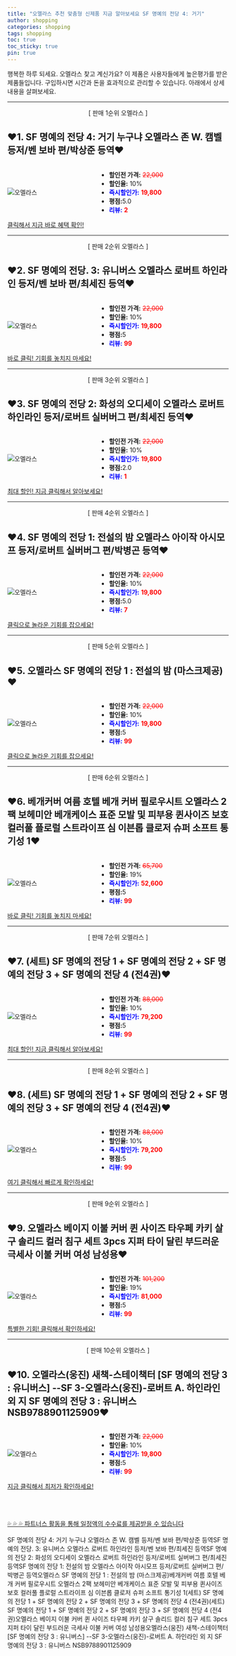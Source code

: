 ```yaml
---
title: "오멜라스 추천 맞춤형 신제품 지금 알아보세요 SF 명예의 전당 4: 거기"
author: shopping
categories: shopping
tags: shopping
toc: true
toc_sticky: true
pin: true
---
```

행복한 하루 되세요. 오멜라스 찾고 계신가요? 이 제품은 사용자들에게 높은평가를 받은 제품들입니다. 구입하시면 시간과 돈을 효과적으로 관리할 수 있습니다. 아래에서 상세 내용을 살펴보세요.

---
<p class="toplist" style="margin: 0 auto; display: block; width: fit-content;">[ 판매 1순위 오멜라스 ]</p>

<h2><strong>❤️1. SF 명예의 전당 4: 거기 누구냐 오멜라스 존 W. 캠벨 등저/벤 보바 편/박상준 등역❤️</strong></h2>

<div style="display: flex; align-items: center;">
    <div style="flex: 0.4;">
        <img src="https://thumbnail10.coupangcdn.com/thumbnails/remote/230x230ex/image/vendor_inventory/34bb/9850a47f15c569565f5eeac47c1951d296aedca6564443b2e69381a9e0aa.png" alt="오멜라스" style="max-width: 100%;">
    </div>
    <div style="flex: 0.6; margin-left: 10px;">
        <ul>
            <li><strong>할인전 가격:</strong> <del style="color: red;">22,000</del></li>
            <li><strong>할인율:</strong> 10%</li>
            <li><span style='color:blue'><strong>즉시할인가:</strong></span> <span style='color:red'><strong>19,800</strong></span></li>
            <li><strong>평점:</strong>5.0</li>
            <li><span style='color:blue'><strong>리뷰:</strong></span> <span style='color:red'><strong>2</strong></span></li>
        </ul>
    </div>
</div>
<div class="center">
    <a href="https://selin100587.github.io?lptag=AF9450613&subid=githubio&pageKey=69090322&traceid=V0-153&itemId=231117290&vendorItemId=3136989673" class="myButton">
        클릭해서 지금 바로 혜택 확인!
    </a>
</div>


---
<p class="toplist" style="margin: 0 auto; display: block; width: fit-content;">[ 판매 2순위 오멜라스 ]</p>

<h2><strong>❤️2. SF 명예의 전당. 3: 유니버스 오멜라스 로버트 하인라인 등저/벤 보바 편/최세진 등역❤️</strong></h2>

<div style="display: flex; align-items: center;">
    <div style="flex: 0.4;">
        <img src="https://thumbnail10.coupangcdn.com/thumbnails/remote/230x230ex/image/vendor_inventory/061b/fecae311d5959d4e8bbbf58abf72bbd75702495eca4f5e712e5fa58112d1.jpg" alt="오멜라스" style="max-width: 100%;">
    </div>
    <div style="flex: 0.6; margin-left: 10px;">
        <ul>
            <li><strong>할인전 가격:</strong> <del style="color: red;">22,000</del></li>
            <li><strong>할인율:</strong> 10%</li>
            <li><span style='color:blue'><strong>즉시할인가:</strong></span> <span style='color:red'><strong>19,800</strong></span></li>
            <li><strong>평점:</strong>5</li>
            <li><span style='color:blue'><strong>리뷰:</strong></span> <span style='color:red'><strong>99</strong></span></li>
        </ul>
    </div>
</div>
<div class="center">
    <a href="https://selin100587.github.io?lptag=AF9450613&subid=githubio&pageKey=69090324&traceid=V0-153&itemId=231117294&vendorItemId=3564284546" class="myButton">
        바로 클릭! 기회를 놓치지 마세요!
    </a>
</div>


---
<p class="toplist" style="margin: 0 auto; display: block; width: fit-content;">[ 판매 3순위 오멜라스 ]</p>

<h2><strong>❤️3. SF 명예의 전당 2: 화성의 오디세이 오멜라스 로버트 하인라인 등저/로버트 실버버그 편/최세진 등역❤️</strong></h2>

<div style="display: flex; align-items: center;">
    <div style="flex: 0.4;">
        <img src="https://thumbnail9.coupangcdn.com/thumbnails/remote/230x230ex/image/vendor_inventory/8bf5/1f215487f2810e2a9b2128fd819cf5be8b380becabc889fa88c67464e0c1.jpg" alt="오멜라스" style="max-width: 100%;">
    </div>
    <div style="flex: 0.6; margin-left: 10px;">
        <ul>
            <li><strong>할인전 가격:</strong> <del style="color: red;">22,000</del></li>
            <li><strong>할인율:</strong> 10%</li>
            <li><span style='color:blue'><strong>즉시할인가:</strong></span> <span style='color:red'><strong>19,800</strong></span></li>
            <li><strong>평점:</strong>2.0</li>
            <li><span style='color:blue'><strong>리뷰:</strong></span> <span style='color:red'><strong>1</strong></span></li>
        </ul>
    </div>
</div>
<div class="center">
    <a href="https://selin100587.github.io?lptag=AF9450613&subid=githubio&pageKey=69090326&traceid=V0-153&itemId=231117298&vendorItemId=3564284545" class="myButton">
        최대 할인! 지금 클릭해서 알아보세요!
    </a>
</div>


---
<p class="toplist" style="margin: 0 auto; display: block; width: fit-content;">[ 판매 4순위 오멜라스 ]</p>

<h2><strong>❤️4. SF 명예의 전당 1: 전설의 밤 오멜라스 아이작 아시모프 등저/로버트 실버버그 편/박병곤 등역❤️</strong></h2>

<div style="display: flex; align-items: center;">
    <div style="flex: 0.4;">
        <img src="https://thumbnail6.coupangcdn.com/thumbnails/remote/230x230ex/image/vendor_inventory/4ced/5db222702cd65db8ac47b5f658aae08d267ac1feb81bc5102af5b390be1b.jpg" alt="오멜라스" style="max-width: 100%;">
    </div>
    <div style="flex: 0.6; margin-left: 10px;">
        <ul>
            <li><strong>할인전 가격:</strong> <del style="color: red;">22,000</del></li>
            <li><strong>할인율:</strong> 10%</li>
            <li><span style='color:blue'><strong>즉시할인가:</strong></span> <span style='color:red'><strong>19,800</strong></span></li>
            <li><strong>평점:</strong>5.0</li>
            <li><span style='color:blue'><strong>리뷰:</strong></span> <span style='color:red'><strong>7</strong></span></li>
        </ul>
    </div>
</div>
<div class="center">
    <a href="https://selin100587.github.io?lptag=AF9450613&subid=githubio&pageKey=69090327&traceid=V0-153&itemId=231117299&vendorItemId=3564284548" class="myButton">
        클릭으로 놀라운 기회를 잡으세요!
    </a>
</div>


---
<p class="toplist" style="margin: 0 auto; display: block; width: fit-content;">[ 판매 5순위 오멜라스 ]</p>

<h2><strong>❤️5. 오멜라스 SF 명예의 전당 1 : 전설의 밤 (마스크제공)❤️</strong></h2>

<div style="display: flex; align-items: center;">
    <div style="flex: 0.4;">
        <img src="https://thumbnail10.coupangcdn.com/thumbnails/remote/230x230ex/image/vendor_inventory/425a/d2b5fae2837371817ec6e5c6f8f7305753cc53d752fd1996a70be0960277.jpg" alt="오멜라스" style="max-width: 100%;">
    </div>
    <div style="flex: 0.6; margin-left: 10px;">
        <ul>
            <li><strong>할인전 가격:</strong> <del style="color: red;">22,000</del></li>
            <li><strong>할인율:</strong> 10%</li>
            <li><span style='color:blue'><strong>즉시할인가:</strong></span> <span style='color:red'><strong>19,800</strong></span></li>
            <li><strong>평점:</strong>5</li>
            <li><span style='color:blue'><strong>리뷰:</strong></span> <span style='color:red'><strong>99</strong></span></li>
        </ul>
    </div>
</div>
<div class="center">
    <a href="https://selin100587.github.io?lptag=AF9450613&subid=githubio&pageKey=6383188703&traceid=V0-153&itemId=13571354698&vendorItemId=80824769165" class="myButton">
        클릭으로 놀라운 기회를 잡으세요!
    </a>
</div>


---
<p class="toplist" style="margin: 0 auto; display: block; width: fit-content;">[ 판매 6순위 오멜라스 ]</p>

<h2><strong>❤️6. 베개커버 여름 호텔 베개 커버 필로우시트 오멜라스 2팩 보헤미안 베개케이스 표준 모발 및 피부용 퀸사이즈 보호 컬러풀 플로럴 스트라이프 심 이븐롭 클로저 슈퍼 소프트 통기성 1❤️</strong></h2>

<div style="display: flex; align-items: center;">
    <div style="flex: 0.4;">
        <img src="https://thumbnail9.coupangcdn.com/thumbnails/remote/230x230ex/image/vendor_inventory/9838/34dc3d77e771a408b91a2569e2f9dace96dc330bbbf526c55966b998eca9.jpg" alt="오멜라스" style="max-width: 100%;">
    </div>
    <div style="flex: 0.6; margin-left: 10px;">
        <ul>
            <li><strong>할인전 가격:</strong> <del style="color: red;">65,700</del></li>
            <li><strong>할인율:</strong> 19%</li>
            <li><span style='color:blue'><strong>즉시할인가:</strong></span> <span style='color:red'><strong>52,600</strong></span></li>
            <li><strong>평점:</strong>5</li>
            <li><span style='color:blue'><strong>리뷰:</strong></span> <span style='color:red'><strong>99</strong></span></li>
        </ul>
    </div>
</div>
<div class="center">
    <a href="https://selin100587.github.io?lptag=AF9450613&subid=githubio&pageKey=8060534178&traceid=V0-153&itemId=22639869505&vendorItemId=89680532903" class="myButton">
        바로 클릭! 기회를 놓치지 마세요!
    </a>
</div>


---
<p class="toplist" style="margin: 0 auto; display: block; width: fit-content;">[ 판매 7순위 오멜라스 ]</p>

<h2><strong>❤️7. (세트) SF 명예의 전당 1 + SF 명예의 전당 2 + SF 명예의 전당 3 + SF 명예의 전당 4 (전4권)❤️</strong></h2>

<div style="display: flex; align-items: center;">
    <div style="flex: 0.4;">
        <img src="https://thumbnail6.coupangcdn.com/thumbnails/remote/230x230ex/image/vendor_inventory/6dbf/bafc6f76212741cd1f25f03143b955ca01a01ca5cfc16cac2659635245af.jpg" alt="오멜라스" style="max-width: 100%;">
    </div>
    <div style="flex: 0.6; margin-left: 10px;">
        <ul>
            <li><strong>할인전 가격:</strong> <del style="color: red;">88,000</del></li>
            <li><strong>할인율:</strong> 10%</li>
            <li><span style='color:blue'><strong>즉시할인가:</strong></span> <span style='color:red'><strong>79,200</strong></span></li>
            <li><strong>평점:</strong>5</li>
            <li><span style='color:blue'><strong>리뷰:</strong></span> <span style='color:red'><strong>99</strong></span></li>
        </ul>
    </div>
</div>
<div class="center">
    <a href="https://selin100587.github.io?lptag=AF9450613&subid=githubio&pageKey=7124466687&traceid=V0-153&itemId=17846219221&vendorItemId=85009725339" class="myButton">
        최대 할인! 지금 클릭해서 알아보세요!
    </a>
</div>


---
<p class="toplist" style="margin: 0 auto; display: block; width: fit-content;">[ 판매 8순위 오멜라스 ]</p>

<h2><strong>❤️8. (세트) SF 명예의 전당 1 + SF 명예의 전당 2 + SF 명예의 전당 3 + SF 명예의 전당 4 (전4권)❤️</strong></h2>

<div style="display: flex; align-items: center;">
    <div style="flex: 0.4;">
        <img src="https://thumbnail6.coupangcdn.com/thumbnails/remote/230x230ex/image/vendor_inventory/6dbf/bafc6f76212741cd1f25f03143b955ca01a01ca5cfc16cac2659635245af.jpg" alt="오멜라스" style="max-width: 100%;">
    </div>
    <div style="flex: 0.6; margin-left: 10px;">
        <ul>
            <li><strong>할인전 가격:</strong> <del style="color: red;">88,000</del></li>
            <li><strong>할인율:</strong> 10%</li>
            <li><span style='color:blue'><strong>즉시할인가:</strong></span> <span style='color:red'><strong>79,200</strong></span></li>
            <li><strong>평점:</strong>5</li>
            <li><span style='color:blue'><strong>리뷰:</strong></span> <span style='color:red'><strong>99</strong></span></li>
        </ul>
    </div>
</div>
<div class="center">
    <a href="https://selin100587.github.io?lptag=AF9450613&subid=githubio&pageKey=7124466547&traceid=V0-153&itemId=17846218896&vendorItemId=85009724821" class="myButton">
        여기 클릭해서 빠르게 확인하세요!
    </a>
</div>


---
<p class="toplist" style="margin: 0 auto; display: block; width: fit-content;">[ 판매 9순위 오멜라스 ]</p>

<h2><strong>❤️9. 오멜라스 베이지 이불 커버 퀸 사이즈 타우페 카키 살구 솔리드 컬러 침구 세트 3pcs 지퍼 타이 달린 부드러운 극세사 이불 커버 여성 남성용❤️</strong></h2>

<div style="display: flex; align-items: center;">
    <div style="flex: 0.4;">
        <img src="https://thumbnail7.coupangcdn.com/thumbnails/remote/230x230ex/image/vendor_inventory/7f00/e4bfcbc4caeedabc058fbd731171ab391af682c78f81aef4bd75d13dba32.jpg" alt="오멜라스" style="max-width: 100%;">
    </div>
    <div style="flex: 0.6; margin-left: 10px;">
        <ul>
            <li><strong>할인전 가격:</strong> <del style="color: red;">101,200</del></li>
            <li><strong>할인율:</strong> 19%</li>
            <li><span style='color:blue'><strong>즉시할인가:</strong></span> <span style='color:red'><strong>81,000</strong></span></li>
            <li><strong>평점:</strong>5</li>
            <li><span style='color:blue'><strong>리뷰:</strong></span> <span style='color:red'><strong>99</strong></span></li>
        </ul>
    </div>
</div>
<div class="center">
    <a href="https://selin100587.github.io?lptag=AF9450613&subid=githubio&pageKey=7790773946&traceid=V0-153&itemId=21077392467&vendorItemId=88139563383" class="myButton">
        특별한 기회! 클릭해서 확인하세요!
    </a>
</div>


---
<p class="toplist" style="margin: 0 auto; display: block; width: fit-content;">[ 판매 10순위 오멜라스 ]</p>

<h2><strong>❤️10. 오멜라스(웅진) 새책-스테이책터 [SF 명예의 전당 3 : 유니버스] --SF 3-오멜라스(웅진)-로버트 A. 하인라인 외 지 SF 명예의 전당 3 : 유니버스 NSB9788901125909❤️</strong></h2>

<div style="display: flex; align-items: center;">
    <div style="flex: 0.4;">
        <img src="https://thumbnail7.coupangcdn.com/thumbnails/remote/230x230ex/image/vendor_inventory/2a04/632f7937a1daa8a5c0cf4109d881809b109a533a6697e1402c8902bf4b67.jpg" alt="오멜라스" style="max-width: 100%;">
    </div>
    <div style="flex: 0.6; margin-left: 10px;">
        <ul>
            <li><strong>할인전 가격:</strong> <del style="color: red;">22,000</del></li>
            <li><strong>할인율:</strong> 10%</li>
            <li><span style='color:blue'><strong>즉시할인가:</strong></span> <span style='color:red'><strong>19,800</strong></span></li>
            <li><strong>평점:</strong>5</li>
            <li><span style='color:blue'><strong>리뷰:</strong></span> <span style='color:red'><strong>99</strong></span></li>
        </ul>
    </div>
</div>
<div class="center">
    <a href="https://selin100587.github.io?lptag=AF9450613&subid=githubio&pageKey=7302539372&traceid=V0-153&itemId=18690529070&vendorItemId=85118580125" class="myButton">
        지금 클릭해서 최저가 확인하세요!
    </a>
</div>

<br><br><br>[💦 💦 💦 파트너스 활동을 통해 일정액의 수수료를 제공받을 수 있습니다](https://link.coupang.com/a/bcpT2c)<br><br>SF 명예의 전당 4: 거기 누구냐 오멜라스 존 W. 캠벨 등저/벤 보바 편/박상준 등역SF 명예의 전당. 3: 유니버스 오멜라스 로버트 하인라인 등저/벤 보바 편/최세진 등역SF 명예의 전당 2: 화성의 오디세이 오멜라스 로버트 하인라인 등저/로버트 실버버그 편/최세진 등역SF 명예의 전당 1: 전설의 밤 오멜라스 아이작 아시모프 등저/로버트 실버버그 편/박병곤 등역오멜라스 SF 명예의 전당 1 : 전설의 밤 (마스크제공)베개커버 여름 호텔 베개 커버 필로우시트 오멜라스 2팩 보헤미안 베개케이스 표준 모발 및 피부용 퀸사이즈 보호 컬러풀 플로럴 스트라이프 심 이븐롭 클로저 슈퍼 소프트 통기성 1(세트) SF 명예의 전당 1 + SF 명예의 전당 2 + SF 명예의 전당 3 + SF 명예의 전당 4 (전4권)(세트) SF 명예의 전당 1 + SF 명예의 전당 2 + SF 명예의 전당 3 + SF 명예의 전당 4 (전4권)오멜라스 베이지 이불 커버 퀸 사이즈 타우페 카키 살구 솔리드 컬러 침구 세트 3pcs 지퍼 타이 달린 부드러운 극세사 이불 커버 여성 남성용오멜라스(웅진) 새책-스테이책터 [SF 명예의 전당 3 : 유니버스] --SF 3-오멜라스(웅진)-로버트 A. 하인라인 외 지 SF 명예의 전당 3 : 유니버스 NSB9788901125909